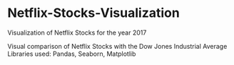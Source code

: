 # Netflix-Stocks-Visualization
Visualization of Netflix Stocks for the year 2017

Visual comparison of Netflix Stocks with the Dow Jones Industrial Average
Libraries used: Pandas, Seaborn, Matplotlib
